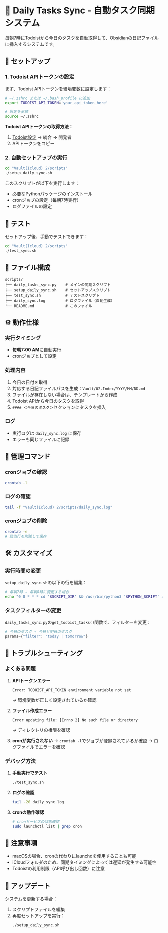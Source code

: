 # 📅 Daily Tasks Sync - 自動タスク同期システム

毎朝7時にTodoistから今日のタスクを自動取得して、Obsidianの日記ファイルに挿入するシステムです。

## 🚀 セットアップ

### 1. Todoist APIトークンの設定

まず、Todoist APIトークンを環境変数に設定します：

```bash
# ~/.zshrc または ~/.bash_profile に追加
export TODOIST_API_TOKEN='your_api_token_here'

# 設定を反映
source ~/.zshrc
```

**Todoist APIトークンの取得方法：**
1. [Todoist設定](https://todoist.com/prefs/integrations) → 統合 → 開発者
2. APIトークンをコピー

### 2. 自動セットアップの実行

```bash
cd "Vault(Icloud) 2/scripts"
./setup_daily_sync.sh
```

このスクリプトが以下を実行します：
- 必要なPythonパッケージのインストール
- cronジョブの設定（毎朝7時実行）
- ログファイルの設定

## 🧪 テスト

セットアップ後、手動でテストできます：

```bash
cd "Vault(Icloud) 2/scripts"
./test_sync.sh
```

## 📁 ファイル構成

```
scripts/
├── daily_tasks_sync.py    # メインの同期スクリプト
├── setup_daily_sync.sh    # セットアップスクリプト
├── test_sync.sh           # テストスクリプト
├── daily_sync.log         # ログファイル（自動生成）
└── README.md              # このファイル
```

## ⚙️ 動作仕様

### 実行タイミング
- **毎朝7:00 AM**に自動実行
- cronジョブとして設定

### 処理内容
1. 今日の日付を取得
2. 対応する日記ファイルパスを生成：`Vault/02.Index/YYYY/MM/DD.md`
3. ファイルが存在しない場合は、テンプレートから作成
4. Todoist APIから今日のタスクを取得
5. `#### ＜今日のタスク＞`セクションにタスクを挿入

### ログ
- 実行ログは `daily_sync.log` に保存
- エラーも同じファイルに記録

## 🔧 管理コマンド

### cronジョブの確認
```bash
crontab -l
```

### ログの確認
```bash
tail -f "Vault(Icloud) 2/scripts/daily_sync.log"
```

### cronジョブの削除
```bash
crontab -e
# 該当行を削除して保存
```

## 🛠️ カスタマイズ

### 実行時間の変更
`setup_daily_sync.sh`の以下の行を編集：
```bash
# 毎朝7時 → 毎朝8時に変更する場合
echo "0 8 * * * cd '$SCRIPT_DIR' && /usr/bin/python3 '$PYTHON_SCRIPT' >> '$LOG_FILE' 2>&1" >> /tmp/new_cron
```

### タスクフィルターの変更
`daily_tasks_sync.py`の`get_todoist_tasks()`関数で、フィルターを変更：
```python
# 今日のタスク → 今日と明日のタスク
params={"filter": "today | tomorrow"}
```

## 🚨 トラブルシューティング

### よくある問題

1. **APIトークンエラー**
   ```
   Error: TODOIST_API_TOKEN environment variable not set
   ```
   → 環境変数が正しく設定されているか確認

2. **ファイル作成エラー**
   ```
   Error updating file: [Errno 2] No such file or directory
   ```
   → ディレクトリの権限を確認

3. **cronが実行されない**
   → `crontab -l`でジョブが登録されているか確認
   → ログファイルでエラーを確認

### デバッグ方法

1. **手動実行でテスト**
   ```bash
   ./test_sync.sh
   ```

2. **ログの確認**
   ```bash
   tail -20 daily_sync.log
   ```

3. **cronの動作確認**
   ```bash
   # cronサービスの状態確認
   sudo launchctl list | grep cron
   ```

## 📝 注意事項

- macOSの場合、cronの代わりにlaunchdを使用することも可能
- iCloudフォルダのため、同期タイミングによっては遅延が発生する可能性
- Todoistの利用制限（API呼び出し回数）に注意

## 🔄 アップデート

システムを更新する場合：

1. スクリプトファイルを編集
2. 再度セットアップを実行：
   ```bash
   ./setup_daily_sync.sh
   ``` 